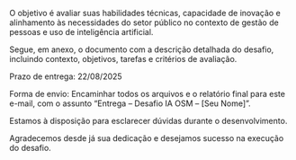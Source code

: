 O objetivo é avaliar suas habilidades técnicas, capacidade de inovação e alinhamento às necessidades do setor público no contexto de gestão de pessoas e uso de inteligência artificial.

Segue, em anexo, o documento com a descrição detalhada do desafio, incluindo contexto, objetivos, tarefas e critérios de avaliação.

Prazo de entrega: 22/08/2025

Forma de envio: Encaminhar todos os arquivos e o relatório final para este e-mail, com o assunto “Entrega – Desafio IA OSM – [Seu Nome]”.

Estamos à disposição para esclarecer dúvidas durante o desenvolvimento.

Agradecemos desde já sua dedicação e desejamos sucesso na execução do desafio.
